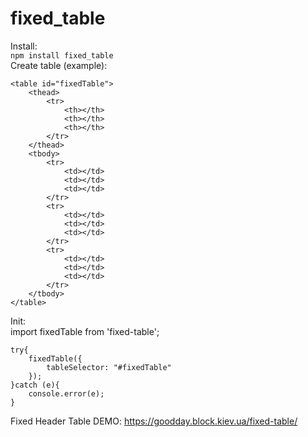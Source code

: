 # fixed_table

Install:  
`npm install fixed_table`  
Create table (example):
```
<table id="fixedTable">
    <thead>
        <tr>
            <th></th>
            <th></th>
            <th></th>
        </tr>
    </thead>
    <tbody>
        <tr>
            <td></td>
            <td></td>
            <td></td>
        </tr>
        <tr>
            <td></td>
            <td></td>
            <td></td>
        </tr>
        <tr>
            <td></td>
            <td></td>
            <td></td>
        </tr>
    </tbody>
</table>
```

Init:  
import fixedTable from 'fixed-table';  
```
try{
    fixedTable({
        tableSelector: "#fixedTable"
    });
}catch (e){
    console.error(e);
}
```

Fixed Header Table
DEMO: https://goodday.block.kiev.ua/fixed-table/